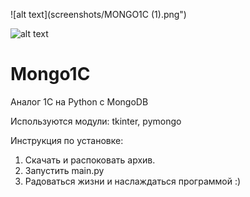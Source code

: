 ![alt text](screenshots/MONGO1C (1).png")

![alt text](screenshots/Mongo1C.png")

# Mongo1C
Аналог 1С на Python с MongoDB

Используются модули:
tkinter, pymongo

Инструкция по установке:
1. Скачать и распоковать архив.
2. Запустить main.py
3. Радоваться жизни и наслаждаться программой :)
